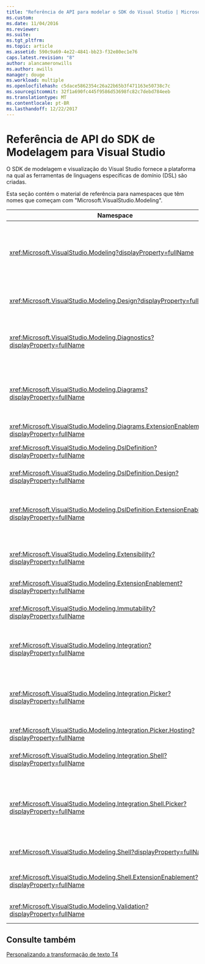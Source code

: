 ```yaml
---
title: "Referência de API para modelar o SDK do Visual Studio | Microsoft Docs"
ms.custom: 
ms.date: 11/04/2016
ms.reviewer: 
ms.suite: 
ms.tgt_pltfrm: 
ms.topic: article
ms.assetid: 590c9a69-4e22-4841-bb23-f32e80ec1e76
caps.latest.revision: "8"
author: alancameronwills
ms.author: awills
manager: douge
ms.workload: multiple
ms.openlocfilehash: c5dace5862354c26a22b65b3f471163e50738c7c
ms.sourcegitcommit: 32f1a690fc445f9586d53698fc82c7debd784eeb
ms.translationtype: MT
ms.contentlocale: pt-BR
ms.lasthandoff: 12/22/2017
---
```

# <a name="api-reference-for-modeling-sdk-for-visual-studio"></a>Referência de API do SDK de Modelagem para Visual Studio
O SDK de modelagem e visualização do Visual Studio fornece a plataforma na qual as ferramentas de linguagens específicas de domínio (DSL) são criadas.  
  
 Esta seção contém o material de referência para namespaces que têm nomes que começam com "Microsoft.VisualStudio.Modeling".  
  
|Namespace|Conteúdo|  
|---------------|-------------|  
|<xref:Microsoft.VisualStudio.Modeling?displayProperty=fullName>|Classes como ModelElement, que é a classe base de todas as classes de domínio que você define em uma DSL.|  
|<xref:Microsoft.VisualStudio.Modeling.Design?displayProperty=fullName>|Classes que fazem parte de uma definição de DSL.|  
|<xref:Microsoft.VisualStudio.Modeling.Diagnostics?displayProperty=fullName>|Os modelo Visualizador de armazenamento e desempenho ferramentas de medição.|  
|<xref:Microsoft.VisualStudio.Modeling.Diagrams?displayProperty=fullName>|Classes como ShapeElement, que é a classe base de todas as formas que você define em uma DSL.|  
|<xref:Microsoft.VisualStudio.Modeling.Diagrams.ExtensionEnablement?displayProperty=fullName>|Métodos de gesto e seleção.|  
|<xref:Microsoft.VisualStudio.Modeling.DslDefinition?displayProperty=fullName>|A API do designer de definição de DSL.|  
|<xref:Microsoft.VisualStudio.Modeling.DslDefinition.Design?displayProperty=fullName>|Classes internas do designer de definição de DSL.|  
|<xref:Microsoft.VisualStudio.Modeling.DslDefinition.ExtensionEnablement?displayProperty=fullName>|Atributos que permitem que você estenda o designer DSL com comandos, gestos e validação.|  
|<xref:Microsoft.VisualStudio.Modeling.Extensibility?displayProperty=fullName>|Métodos de extensão para ModelElement que implementam DSL extensibilidade.|  
|<xref:Microsoft.VisualStudio.Modeling.ExtensionEnablement?displayProperty=fullName>|Atributos de extensibilidade|  
|<xref:Microsoft.VisualStudio.Modeling.Immutability?displayProperty=fullName>|Permite que você torne partes de um modelo somente leitura.|  
|<xref:Microsoft.VisualStudio.Modeling.Integration?displayProperty=fullName>|A API de Modelbus, que ajuda a integrar modelos diferentes.|  
|<xref:Microsoft.VisualStudio.Modeling.Integration.Picker?displayProperty=fullName>|A caixa de diálogo que permite aos usuários navegar para modelos e elementos para criar referências de Modelbus.|  
|<xref:Microsoft.VisualStudio.Modeling.Integration.Picker.Hosting?displayProperty=fullName>|O serviço do seletor.|  
|<xref:Microsoft.VisualStudio.Modeling.Integration.Shell?displayProperty=fullName>|Estrutura do adaptador Modelbus para [!INCLUDE[vsprvs](../code-quality/includes/vsprvs_md.md)].|  
|<xref:Microsoft.VisualStudio.Modeling.Integration.Shell.Picker?displayProperty=fullName>|A caixa de diálogo Seletor que permite aos usuários navegar para modelos e elementos para criar referências de Modelbus.|  
|<xref:Microsoft.VisualStudio.Modeling.Shell?displayProperty=fullName>|A interface entre DSLs e [!INCLUDE[vsprvs](../code-quality/includes/vsprvs_md.md)].|  
|<xref:Microsoft.VisualStudio.Modeling.Shell.ExtensionEnablement?displayProperty=fullName>|Permite que você defina comandos de menu de atalho (contexto).|  
|<xref:Microsoft.VisualStudio.Modeling.Validation?displayProperty=fullName>|Permite que você defina restrições de validação.|  
  
## <a name="see-also"></a>Consulte também  
 [Personalizando a transformação de texto T4](../modeling/customizing-t4-text-transformation.md)
